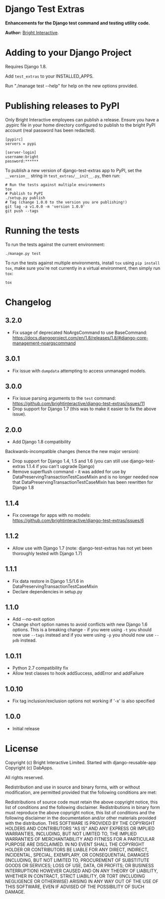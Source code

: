 Django Test Extras
==================

**Enhancements for the Django test command and testing utility code.**

**Author:** [Bright Interactive][1].

Adding to your Django Project
=============================

Requires Django 1.8.

Add `test_extras` to your INSTALLED_APPS.

Run "./manage test --help" for help on the new options provided.

Publishing releases to PyPI
===========================

Only Bright Interactive employees can publish a release. Ensure you have a .pypirc file in your home directory configured to publish to the bright PyPI account (real password has been redacted).

```
[pypirc]
servers = pypi

[server-login]
username:bright
password:******
```

To publish a new version of django-test-extras app to PyPI, set the
`__version__` string in `test_extras/__init__.py`, then run:

    # Run the tests against multiple environments
    tox
    # Publish to PyPI
    ./setup.py publish
    # Tag (change 1.0.0 to the version you are publishing!)
    git tag -a v1.0.0 -m 'version 1.0.0'
    git push --tags

Running the tests
=================

To run the tests against the current environment:

    ./manage.py test

To run the tests against multiple environments, install `tox` using
`pip install tox`, make sure you're not currently in a virtual environment,
then simply run `tox`:

    tox

Changelog
=========

3.2.0
-----
* Fix usage of deprecated NoArgsCommand to use BaseCommand: https://docs.djangoproject.com/en/1.8/releases/1.8/#django-core-management-noargscommand

3.0.1
-----
* Fix issue with `dumpdata` attempting to access unmanaged models. 

3.0.0
-----
* Fix issue parsing arguments to the `test` command: https://github.com/brightinteractive/django-test-extras/issues/11
* Drop support for Django 1.7 (this was to make it easier to fix the above issue).

2.0.0
-----
* Add Django 1.8 compatibility

Backwards-incompatible changes (hence the new major version):
* Drop support for Django 1.4, 1.5 and 1.6 (you can still use django-test-extras 1.1.4 if you can't upgrade Django)
* Remove superflush command - it was added for use by DataPreservingTransactionTestCaseMixin and is no longer needed now that DataPreservingTransactionTestCaseMixin has been rewritten for Django 1.8

1.1.4
-----
* Fix coverage for apps with no models: https://github.com/brightinteractive/django-test-extras/issues/6

1.1.2
-----
* Allow use with Django 1.7 (note: django-test-extras has not yet been thoroughly tested with Django 1.7)

1.1.1
-----
* Fix data restore in Django 1.5/1.6 in DataPreservingTransactionTestCaseMixin
* Declare dependencies in setup.py

1.1.0
-----
* Add --no-exit option
* Change short option names to avoid conflicts with new Django 1.6 options. This is a breaking change - if you were using `-t` you should now use `--tags` instead and if you were using `-p` you should now use `--pdb` instead.

1.0.11
------
* Python 2.7 compatibility fix
* Allow test classes to hook addSuccess, addError and addFailure

1.0.10
------
* Fix tag inclusion/exclusion options not working if '-x' is also specified

1.0.0
-----

* Initial release

License
=======

Copyright (c) Bright Interactive Limited.
Started with django-reusable-app Copyright (c) DabApps.

All rights reserved.

Redistribution and use in source and binary forms, with or without 
modification, are permitted provided that the following conditions are met:

Redistributions of source code must retain the above copyright notice, this 
list of conditions and the following disclaimer.
Redistributions in binary form must reproduce the above copyright notice, this 
list of conditions and the following disclaimer in the documentation and/or 
other materials provided with the distribution.
THIS SOFTWARE IS PROVIDED BY THE COPYRIGHT HOLDERS AND CONTRIBUTORS "AS IS" AND 
ANY EXPRESS OR IMPLIED WARRANTIES, INCLUDING, BUT NOT LIMITED TO, THE IMPLIED 
WARRANTIES OF MERCHANTABILITY AND FITNESS FOR A PARTICULAR PURPOSE ARE 
DISCLAIMED. IN NO EVENT SHALL THE COPYRIGHT HOLDER OR CONTRIBUTORS BE LIABLE 
FOR ANY DIRECT, INDIRECT, INCIDENTAL, SPECIAL, EXEMPLARY, OR CONSEQUENTIAL 
DAMAGES (INCLUDING, BUT NOT LIMITED TO, PROCUREMENT OF SUBSTITUTE GOODS OR 
SERVICES; LOSS OF USE, DATA, OR PROFITS; OR BUSINESS INTERRUPTION) HOWEVER 
CAUSED AND ON ANY THEORY OF LIABILITY, WHETHER IN CONTRACT, STRICT LIABILITY, 
OR TORT (INCLUDING NEGLIGENCE OR OTHERWISE) ARISING IN ANY WAY OUT OF THE USE 
OF THIS SOFTWARE, EVEN IF ADVISED OF THE POSSIBILITY OF SUCH DAMAGE.

[1]: http://www.bright-interactive.com/
